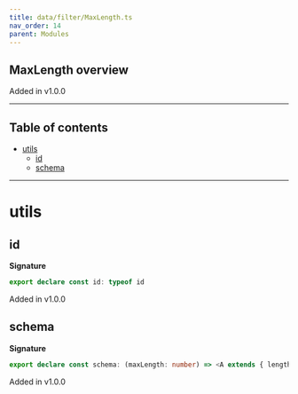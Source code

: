 ```yaml
---
title: data/filter/MaxLength.ts
nav_order: 14
parent: Modules
---
```


## MaxLength overview

Added in v1.0.0

---

<h2 class="text-delta">Table of contents</h2>

- [utils](#utils)
  - [id](#id)
  - [schema](#schema)

---

# utils

## id

**Signature**

```ts
export declare const id: typeof id
```

Added in v1.0.0

## schema

**Signature**

```ts
export declare const schema: (maxLength: number) => <A extends { length: number }>(self: any) => any
```

Added in v1.0.0
